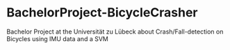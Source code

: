 # BachelorProject-BicycleCrasher
Bachelor Project at the Universität zu Lübeck about Crash/Fall-detection on Bicycles using IMU data and a SVM
